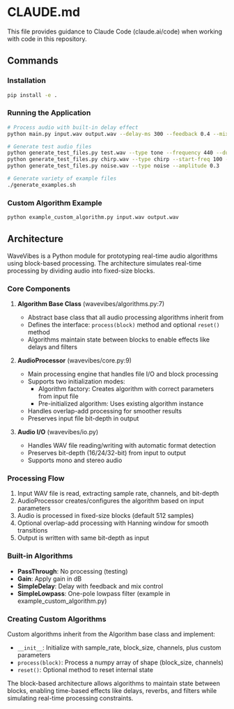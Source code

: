 # CLAUDE.md

This file provides guidance to Claude Code (claude.ai/code) when working with code in this repository.

## Commands

### Installation
```bash
pip install -e .
```

### Running the Application
```bash
# Process audio with built-in delay effect
python main.py input.wav output.wav --delay-ms 300 --feedback 0.4 --mix 0.6

# Generate test audio files
python generate_test_files.py test.wav --type tone --frequency 440 --duration 2
python generate_test_files.py chirp.wav --type chirp --start-freq 100 --end-freq 2000
python generate_test_files.py noise.wav --type noise --amplitude 0.3

# Generate variety of example files
./generate_examples.sh
```

### Custom Algorithm Example
```bash
python example_custom_algorithm.py input.wav output.wav
```

## Architecture

WaveVibes is a Python module for prototyping real-time audio algorithms using block-based processing. The architecture simulates real-time processing by dividing audio into fixed-size blocks.

### Core Components

1. **Algorithm Base Class** (wavevibes/algorithms.py:7)
   - Abstract base class that all audio processing algorithms inherit from
   - Defines the interface: `process(block)` method and optional `reset()` method
   - Algorithms maintain state between blocks to enable effects like delays and filters

2. **AudioProcessor** (wavevibes/core.py:9)
   - Main processing engine that handles file I/O and block processing
   - Supports two initialization modes:
     - Algorithm factory: Creates algorithm with correct parameters from input file
     - Pre-initialized algorithm: Uses existing algorithm instance
   - Handles overlap-add processing for smoother results
   - Preserves input file bit-depth in output

3. **Audio I/O** (wavevibes/io.py)
   - Handles WAV file reading/writing with automatic format detection
   - Preserves bit-depth (16/24/32-bit) from input to output
   - Supports mono and stereo audio

### Processing Flow

1. Input WAV file is read, extracting sample rate, channels, and bit-depth
2. AudioProcessor creates/configures the algorithm based on input parameters
3. Audio is processed in fixed-size blocks (default 512 samples)
4. Optional overlap-add processing with Hanning window for smooth transitions
5. Output is written with same bit-depth as input

### Built-in Algorithms

- **PassThrough**: No processing (testing)
- **Gain**: Apply gain in dB
- **SimpleDelay**: Delay with feedback and mix control
- **SimpleLowpass**: One-pole lowpass filter (example in example_custom_algorithm.py)

### Creating Custom Algorithms

Custom algorithms inherit from the Algorithm base class and implement:
- `__init__`: Initialize with sample_rate, block_size, channels, plus custom parameters
- `process(block)`: Process a numpy array of shape (block_size, channels)
- `reset()`: Optional method to reset internal state

The block-based architecture allows algorithms to maintain state between blocks, enabling time-based effects like delays, reverbs, and filters while simulating real-time processing constraints.